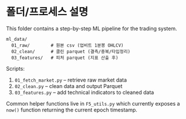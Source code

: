 # 폴더/프로세스 설명

This folder contains a step-by-step ML pipeline for the trading system.

```
ml_data/
  01_raw/        # 원본 csv (업비트 1분봉 OHLCV)
  02_clean/      # 클린 parquet (결측/중복/타입정리)
  03_features/   # 피처 parquet (지표 산출 후)
```

Scripts:

1. `01_fetch_market.py` – retrieve raw market data
2. `02_clean.py` – clean data and output Parquet
3. `03_features.py` – add technical indicators to cleaned data

Common helper functions live in `F5_utils.py` which currently exposes a
`now()` function returning the current epoch timestamp.
